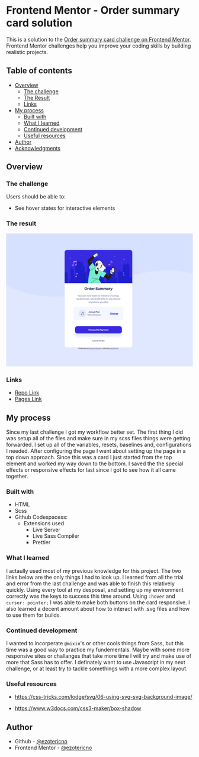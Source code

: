 # Frontend Mentor - Order summary card solution

This is a solution to the [Order summary card challenge on Frontend Mentor](https://www.frontendmentor.io/challenges/order-summary-component-QlPmajDUj). Frontend Mentor challenges help you improve your coding skills by building realistic projects. 

## Table of contents

- [Overview](#overview)
  - [The challenge](#the-challenge)
  - [The Result](#the-result)
  - [Links](#links)
- [My process](#my-process)
  - [Built with](#built-with)
  - [What I learned](#what-i-learned)
  - [Continued development](#continued-development)
  - [Useful resources](#useful-resources)
- [Author](#author)
- [Acknowledgments](#acknowledgments)

## Overview

### The challenge

Users should be able to:

- See hover states for interactive elements

### The result

![result](femordersumm.PNG)

### Links

- [Repo Link](https://github.com/ezotericno/fem-order-summary/tree/main/docs)
- [Pages Link](https://ezotericno.github.io/fem-order-summary/)

## My process

Since my last challenge I got my workflow better set. The first thing I did was setup all of the files and make sure in my scss files things were getting forwarded. I set up all of the variables, resets, baselines and, configurations I needed. After configuring the page I went about setting up the page in a top down approach. Since this was a card I just started from the top element and worked my way down to the bottom. I saved the the special effects or responsive effects for last since I got to see how it all came together. 

### Built with

- HTML
- Scss
- Github Codespacess:
  - Extensions used
    - Live Server
    - Live Sass Compiler
    - Prettier

### What I learned

I actaully used most of my previous knowledge for this project. The two links below are the only things I had to look up. I learned from all the trial and error from the last challenge and was able to finish this relatively quickly. Using every tool at my desposal, and setting up my environment correctly was the keys to success this time around. Using ```:hover``` and ```cursor: pointer;``` I was able to make both buttons on the card responsive. I also learned a decent amount about how to interact with .svg files and how to use them for builds. 


### Continued development

I wanted to incorperate ```@mixin```'s or other cools things from Sass, but this time was a good way to practice my fundementals. Maybe with some more responsive sites or challanges that take more time I will try and make use of more that Sass has to offer. I definately want to use Javascript in my next challenge, or at least try to tackle somethings with a more complex layout.

### Useful resources

- https://css-tricks.com/lodge/svg/06-using-svg-svg-background-image/

- https://www.w3docs.com/css3-maker/box-shadow

## Author

- Github - [@ezotericno](https://github.com/ezotericno)
- Frontend Mentor - [@ezotericno](https://www.frontendmentor.io/profile/ezotericno)



